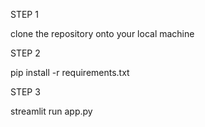 

STEP 1

clone the repository onto your local machine

STEP 2

pip install -r requirements.txt

STEP 3

streamlit run app.py

